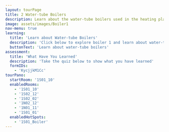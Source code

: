 ```yaml
---
layout: tourPage
title: 2 Water-tube Boilers
description: Learn about the water-tube boilers used in the heating plant
image: assets/images/Boiler1
nav-menu: true
learning:
  title: 'Learn about Water-tube Boilers'
  description: 'Click below to explore boiler 1 and learn about water-tube boilers'
  buttonText: 'Learn about water-tube boilers'
assessment:
  title: 'What Have You Learned'
  description: 'Take the quiz below to show what you have learned'
  formIDs:
    - 'KycjjkM1Cc'
tourPano:
  startRoom: '1S01_10'
  enabledRooms:
    - '1S01_10'
    - '1S02_12'
    - '1S02_02'
    - '1N02_12'
    - '1N01_11'
    - '1S01_01'
  enabledHotSpots:
    - '1S01_Boiler'
---
```

